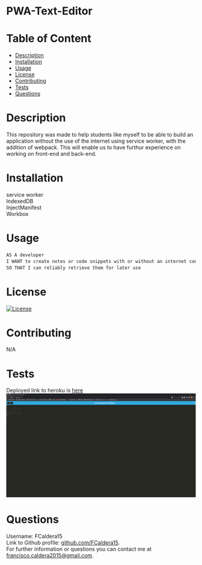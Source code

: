 # PWA-Text-Editor

# Table of Content

<ul>
<li><a href="#description">Description</a></li>
<li><a href="#installation">Installation</a></li>
<li><a href="#usage">Usage</a></li>
<li><a href="#license">License</a></li>
<li><a href="#contributing">Contributing</a></li>
<li><a href="#tests">Tests</a></li>
<li><a href="#questions">Questions</a></li>
</ul>

# Description

This repository was made to help students like myself to be able to build an application without the use of the internet using service worker, with the addition of webpack. This will enable us to have furthur experience on working on front-end and back-end.

# Installation

service worker<br />
IndexedDB<br />
InjectManifest<br />
Workbox<br />

# Usage

```md
AS A developer
I WANT to create notes or code snippets with or without an internet connection
SO THAT I can reliably retrieve them for later use
```

# License

[![License](https://img.shields.io/badge/License-Apache_2.0-blue.svg)](https://opensource.org/licenses/Apache-2.0)

# Contributing

N/A

# Tests

Deployed link to heroku is [here](https://sleepy-depths-70722.herokuapp.com/) <br />
![alt text](</Screenshot%20(26).png>)

# Questions

Username: FCaldera15 <br />
Link to Github profile: [github.com/FCaldera15](github.com/FCaldera15). <br />
For further information or questions you can contact me at [francisco.caldera2015@gmail.com](francisco.caldera2015@gmail.com).
